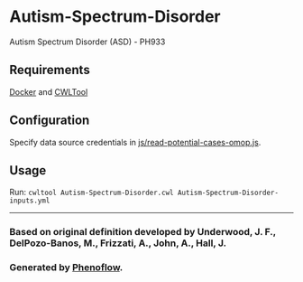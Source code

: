 # Autism-Spectrum-Disorder

Autism Spectrum Disorder (ASD) - PH933

## Requirements

[Docker](https://docs.docker.com/install/) and [CWLTool](https://github.com/common-workflow-language/cwltool#install)

## Configuration

Specify data source credentials in [js/read-potential-cases-omop.js](js/read-potential-cases-omop.js).

## Usage

Run: `cwltool Autism-Spectrum-Disorder.cwl Autism-Spectrum-Disorder-inputs.yml`

***

### Based on original definition developed by Underwood, J. F., DelPozo-Banos, M., Frizzati, A., John, A., Hall, J.
### Generated by [Phenoflow](https://kclhi.org/phenoflow).
